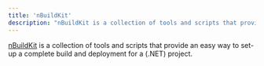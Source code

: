 ```yaml
---
title: 'nBuildKit'
description: "nBuildKit is a collection of tools and scripts that provide an easy way to set-up a complete build and deployment for a (.NET) project"
---
```


[nBuildKit](http://pvandervelde.github.io/nBuildKit)  is a collection of tools and scripts that provide an easy way to set-up a complete build and deployment for a (.NET) project.